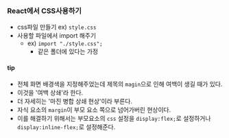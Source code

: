 ### React에서 CSS사용하기
- css파일 만들기
    ex) `style.css`
- 사용할 파일에서 import 해주기
    - ex) `import "./style.css";`
        - 같은 폴더에 있다는 가정

#### tip
- 전체 화면 배경색을 지정해주었는데 제목의 `magin`으로 인해 여백이 생길 때가 있다.
- 이것을 '여백 상쇄'라 한다. 
- 더 자세히는 '마진 병합 상쇄 현상'이라 부른다.
- 자식 요소의 `margin`이 부모 요소 쪽으로 넘어가버린 현상이다.
- 이를 해결하기 위해서는 부모요소의 `css` 설정을 `display:flex;`로 설정하거나 `display:inline-flex;`로 설정해준다.

